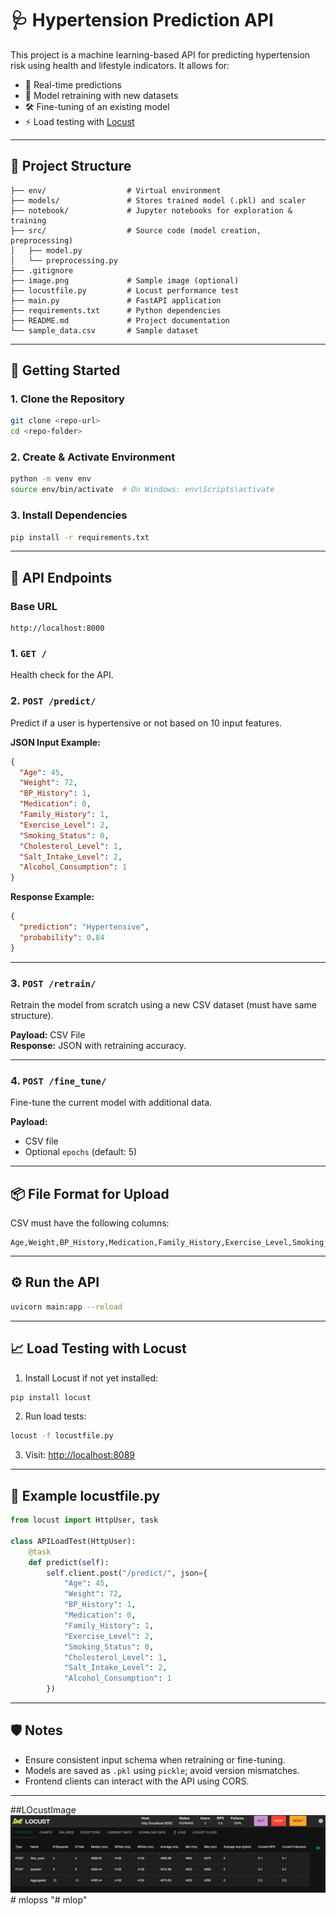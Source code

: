 # 🩺 Hypertension Prediction API

This project is a machine learning-based API for predicting hypertension risk using health and lifestyle indicators. It allows for:
- 🧠 Real-time predictions
- 🔄 Model retraining with new datasets
- 🛠️ Fine-tuning of an existing model
- ⚡ Load testing with [Locust](https://locust.io)

---

## 📁 Project Structure

```
├── env/                  # Virtual environment
├── models/               # Stores trained model (.pkl) and scaler
├── notebook/             # Jupyter notebooks for exploration & training
├── src/                  # Source code (model creation, preprocessing)
│   ├── model.py
│   └── preprocessing.py
├── .gitignore
├── image.png             # Sample image (optional)
├── locustfile.py         # Locust performance test
├── main.py               # FastAPI application
├── requirements.txt      # Python dependencies
├── README.md             # Project documentation
└── sample_data.csv       # Sample dataset
```

---

## 🚀 Getting Started

### 1. Clone the Repository

```bash
git clone <repo-url>
cd <repo-folder>
```

### 2. Create & Activate Environment

```bash
python -m venv env
source env/bin/activate  # On Windows: env\Scripts\activate
```

### 3. Install Dependencies

```bash
pip install -r requirements.txt
```

---

## 🧠 API Endpoints

### Base URL
```http
http://localhost:8000
```

### 1. `GET /`
Health check for the API.

### 2. `POST /predict/`
Predict if a user is hypertensive or not based on 10 input features.

**JSON Input Example:**
```json
{
  "Age": 45,
  "Weight": 72,
  "BP_History": 1,
  "Medication": 0,
  "Family_History": 1,
  "Exercise_Level": 2,
  "Smoking_Status": 0,
  "Cholesterol_Level": 1,
  "Salt_Intake_Level": 2,
  "Alcohol_Consumption": 1
}
```

**Response Example:**
```json
{
  "prediction": "Hypertensive",
  "probability": 0.84
}
```

---

### 3. `POST /retrain/`
Retrain the model from scratch using a new CSV dataset (must have same structure).

**Payload:** CSV File  
**Response:** JSON with retraining accuracy.

---

### 4. `POST /fine_tune/`
Fine-tune the current model with additional data.

**Payload:**
- CSV file
- Optional `epochs` (default: 5)

---

## 📦 File Format for Upload

CSV must have the following columns:

```
Age,Weight,BP_History,Medication,Family_History,Exercise_Level,Smoking_Status,Cholesterol_Level,Salt_Intake_Level,Alcohol_Consumption,Has_Hypertension
```

---

## ⚙️ Run the API

```bash
uvicorn main:app --reload
```

---

## 📈 Load Testing with Locust

1. Install Locust if not yet installed:

```bash
pip install locust
```

2. Run load tests:

```bash
locust -f locustfile.py
```

3. Visit: [http://localhost:8089](http://localhost:8089)

---

## 🧪 Example locustfile.py

```python
from locust import HttpUser, task

class APILoadTest(HttpUser):
    @task
    def predict(self):
        self.client.post("/predict/", json={
            "Age": 45,
            "Weight": 72,
            "BP_History": 1,
            "Medication": 0,
            "Family_History": 1,
            "Exercise_Level": 2,
            "Smoking_Status": 0,
            "Cholesterol_Level": 1,
            "Salt_Intake_Level": 2,
            "Alcohol_Consumption": 1
        })
```

---

## 🛡️ Notes

- Ensure consistent input schema when retraining or fine-tuning.
- Models are saved as `.pkl` using `pickle`; avoid version mismatches.
- Frontend clients can interact with the API using CORS.

---

##LOcustImage 
![alt text](image.png)# mlopss
"# mlop" 
